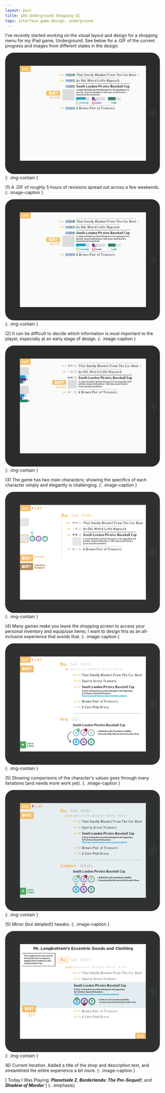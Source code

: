 ```yaml
---
layout: post
title: 185 Underground Shopping UI
tags: interface-game-design, underground
---
```

I’ve recently started working on the visual layout and design for a shopping menu for my iPad game, Underground.  See below for a .GIF of the current progress and images from different states in the design:

![Underground Shopping UI GIF](/img/games/185_Underground_UI.gif "Underground Shopping UI GIF"){: .img-contain }

(1) A .GIF of roughly 5 hours of revisions spread out across a few weekends.
{: .image-caption }

![Underground Shopping UI 02](/img/games/185_Underground_UI_02.png "Underground Shopping UI 02"){: .img-contain }

(2) It can be difficult to decide which information is most important to the player, especially at an early stage of design.
{: .image-caption }

![Underground Shopping UI 03](/img/games/185_Underground_UI_03.png "Underground Shopping UI 03"){: .img-contain }

(3) The game has two main characters; showing the specifics of each character simply and elegantly is challenging.
{: .image-caption }

![Underground Shopping UI 04](/img/games/185_Underground_UI_04.png "Underground Shopping UI 04"){: .img-contain }

(4) Many games make you leave the shopping screen to access your personal inventory and equip/use items; I want to design this as an all-inclusive experience that avoids that.
{: .image-caption }

![Underground Shopping UI 05](/img/games/185_Underground_UI_05.png "Underground Shopping UI 05"){: .img-contain }

(5) Showing comparisons of the character's values goes through many iterations (and needs more work yet).
{: .image-caption }

![Underground Shopping UI 06](/img/games/185_Underground_UI_06.png "Underground Shopping UI 06"){: .img-contain }

(5) Minor (but detailed!) tweaks.
{: .image-caption }

![Underground Shopping UI 07](/img/games/185_Underground_UI_07.png "Underground Shopping UI 07"){: .img-contain }

(6) Current iteration.  Added a title of the shop and description text, and streamlined the entire experience a bit more.
{: .image-caption }


[ Today I Was Playing: ***Planetside 2***, ***Borderlands: The Pre-Sequel!***, and ***Shadow of Mordor*** ]
{: .emphasis}

